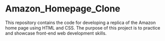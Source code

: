# Amazon_Homepage_Clone
This repository contains the code for developing a replica of the Amazon home page using HTML and CSS. The purpose of this project is to practice and showcase front-end web development skills.

